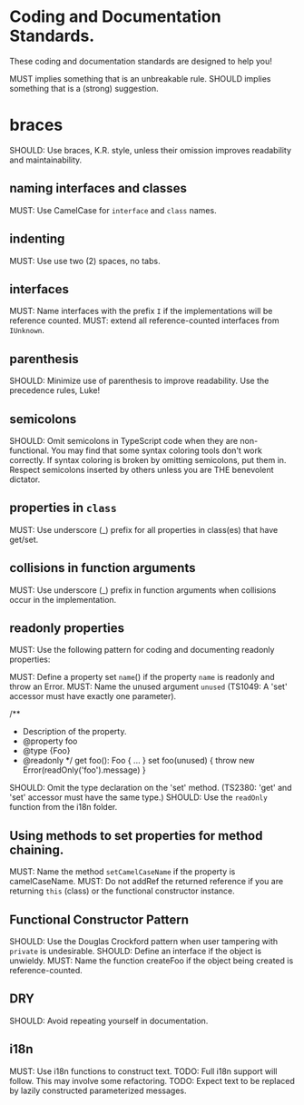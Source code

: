 # Coding and Documentation Standards.

These coding and documentation standards are designed to help you!

MUST implies something that is an unbreakable rule.
SHOULD implies something that is a (strong) suggestion.

# braces
SHOULD: Use braces, K.R. style, unless their omission improves readability and maintainability.

## naming interfaces and classes
MUST: Use CamelCase for `interface` and `class` names.

## indenting
MUST: Use use two (2) spaces, no tabs.

## interfaces
MUST: Name interfaces with the prefix `I` if the implementations will be reference counted.
MUST: extend all reference-counted interfaces from `IUnknown`.

## parenthesis
SHOULD: Minimize use of parenthesis to improve readability. Use the precedence rules, Luke!

## semicolons
SHOULD: Omit semicolons in TypeScript code when they are non-functional.
You may find that some syntax coloring tools don't work correctly.
If syntax coloring is broken by omitting semicolons, put them in.
Respect semicolons inserted by others unless you are THE benevolent dictator.

## properties in `class`
MUST: Use underscore (_) prefix for all properties in class(es) that have get/set.

## collisions in function arguments
MUST: Use underscore (_) prefix in function arguments when collisions occur in the implementation.

## readonly properties
MUST: Use the following pattern for coding and documenting readonly properties:

MUST: Define a property set `name`() if the property `name` is readonly and throw an Error.
MUST: Name the unused argument `unused` (TS1049: A 'set' accessor must have exactly one parameter).

/**
 * Description of the property.
 * @property foo
 * @type {Foo}
 * @readonly
 */
get foo(): Foo {
  ...
}
set foo(unused) {
  throw new Error(readOnly('foo').message)
}

SHOULD: Omit the type declaration on the 'set' method.
(TS2380: 'get' and 'set' accessor must have the same type.)
SHOULD: Use the `readOnly` function from the i18n folder.

## Using methods to set properties for method chaining.

MUST: Name the method `setCamelCaseName` if the property is camelCaseName.
MUST: Do not addRef the returned reference if you are returning `this` (class) or the functional constructor instance.

## Functional Constructor Pattern
SHOULD: Use the Douglas Crockford pattern when user tampering with `private` is undesirable.
SHOULD: Define an interface if the object is unwieldy.
MUST: Name the function createFoo if the object being created is reference-counted.

## DRY
SHOULD: Avoid repeating yourself in documentation.

## i18n
MUST: Use i18n functions to construct text.
TODO: Full i18n support will follow. This may involve some refactoring.
TODO: Expect text to be replaced by lazily constructed parameterized messages.
